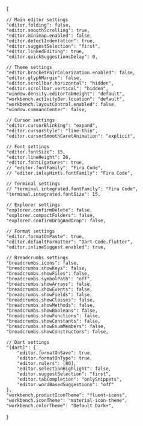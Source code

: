 {

    // Main editor settings
    "editor.folding": false,
    "editor.smoothScrolling": true,
    "editor.minimap.enabled": false,
    "editor.detectIndentation": true,
    "editor.suggestSelection": "first",
    "editor.linkedEditing": true,
    "editor.quickSuggestionsDelay": 0,
    
    // Theme settings
    "editor.bracketPairColorization.enabled": false,
    "editor.glyphMargin": false,
    "editor.scrollbar.horizontal": "hidden",
    "editor.scrollbar.vertical": "hidden",
    "window.density.editorTabHeight": "default",
    "workbench.activityBar.location": "default",
    "workbench.layoutControl.enabled": false,
    "window.commandCenter": false,

    // Cursor settings
    "editor.cursorBlinking": "expand",
    "editor.cursorStyle": "line-thin",
    "editor.cursorSmoothCaretAnimation": "explicit",

    // Font settings
    "editor.fontSize": 15,
    "editor.lineHeight": 26,
    "editor.fontLigatures": true,
    // "editor.fontFamily": "Fira Code",
    // "editor.inlayHints.fontFamily": "Fira Code",

    // Terminal settings
    // "terminal.integrated.fontFamily": "Fira Code",
    "terminal.integrated.fontSize": 15,

    // Explorer settings
    "explorer.confirmDelete": false,
    "explorer.compactFolders": false,
    "explorer.confirmDragAndDrop": false,

    // Format settings
    "editor.formatOnPaste": true,
    "editor.defaultFormatter": "Dart-Code.flutter",
    "editor.inlineSuggest.enabled": true,

    // Breadcrumbs settings
    "breadcrumbs.icons": false,
    "breadcrumbs.showKeys": false,
    "breadcrumbs.showFiles": false,
    "breadcrumbs.symbolPath": "off",
    "breadcrumbs.showArrays": false,
    "breadcrumbs.showEvents": false,
    "breadcrumbs.showFields": false,
    "breadcrumbs.showClasses": false,
    "breadcrumbs.showMethods": false,
    "breadcrumbs.showBooleans": false,
    "breadcrumbs.showFunctions": false,
    "breadcrumbs.showConstants": false,
    "breadcrumbs.showEnumMembers": false,
    "breadcrumbs.showConstructors": false,

    // Dart settings
    "[dart]": {
        "editor.formatOnSave": true,
        "editor.formatOnType": true,
        "editor.rulers": [80],
        "editor.selectionHighlight": false,
        "editor.suggestSelection": "first",
        "editor.tabCompletion": "onlySnippets",
        "editor.wordBasedSuggestions": "off"
    },
    "workbench.productIconTheme": "fluent-icons",
    "workbench.iconTheme": "material-icon-theme",
    "workbench.colorTheme": "Default Dark+",
}

